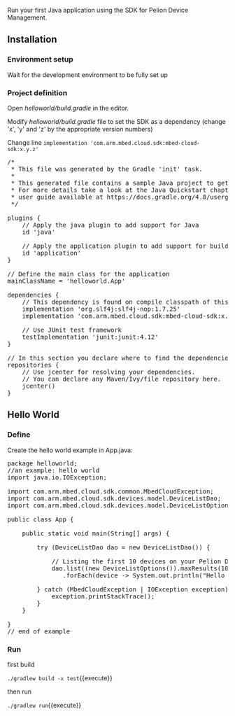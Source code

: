 Run your first Java application using the SDK for Pelion Device Management.

## Installation

### Environment setup
Wait for the development environment to be fully set up

### Project definition

Open _helloworld/build.gradle_ in the editor.

Modify _helloworld/build.gradle_ file to set the SDK as a dependency (change 'x', 'y' and 'z' by the appropriate version numbers)

Change line `implementation 'com.arm.mbed.cloud.sdk:mbed-cloud-sdk:x.y.z'`

<pre class="file" data-filename="helloworld/build.gradle" data-target="replace">
/*
 * This file was generated by the Gradle 'init' task.
 *
 * This generated file contains a sample Java project to get you started.
 * For more details take a look at the Java Quickstart chapter in the Gradle
 * user guide available at https://docs.gradle.org/4.8/userguide/tutorial_java_projects.html
 */

plugins {
    // Apply the java plugin to add support for Java
    id 'java'

    // Apply the application plugin to add support for building an application
    id 'application'
}

// Define the main class for the application
mainClassName = 'helloworld.App'

dependencies {
    // This dependency is found on compile classpath of this component and consumers.
    implementation 'org.slf4j:slf4j-nop:1.7.25'
    implementation 'com.arm.mbed.cloud.sdk:mbed-cloud-sdk:x.y.z'

    // Use JUnit test framework
    testImplementation 'junit:junit:4.12'
}

// In this section you declare where to find the dependencies of your project
repositories {
    // Use jcenter for resolving your dependencies.
    // You can declare any Maven/Ivy/file repository here.
    jcenter()
}
</pre>



## Hello World

### Define

Create the hello world example in App.java:

<pre class="file" data-filename="helloworld/src/main/java/helloworld/App.java" data-target="replace">
package helloworld;
//an example: hello world
import java.io.IOException;

import com.arm.mbed.cloud.sdk.common.MbedCloudException;
import com.arm.mbed.cloud.sdk.devices.model.DeviceListDao;
import com.arm.mbed.cloud.sdk.devices.model.DeviceListOptions;

public class App {

    public static void main(String[] args) {

        try (DeviceListDao dao = new DeviceListDao()) {

            // Listing the first 10 devices on your Pelion Device Management account
            dao.list((new DeviceListOptions()).maxResults(10))
               .forEach(device -> System.out.println("Hello device " + device.getName()));

        } catch (MbedCloudException | IOException exception) {
            exception.printStackTrace();
        }
    }

}
// end of example
</pre>


### Run

first build

`./gradlew build -x test`{{execute}}

then run

`./gradlew run`{{execute}}
